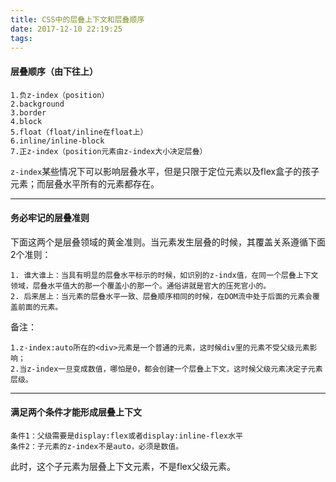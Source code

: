 ```yaml
---
title: CSS中的层叠上下文和层叠顺序
date: 2017-12-10 22:19:25
tags:
---
```



#### 层叠顺序（由下往上）

	1.负z-index（position）
	2.background
	3.border
	4.block
	5.float（float/inline在float上）
	6.inline/inline-block
	7.正z-index（position元素由z-index大小决定层叠）

`z-index`某些情况下可以影响层叠水平，但是只限于定位元素以及flex盒子的孩子元素；而层叠水平所有的元素都存在。	

---

#### 务必牢记的层叠准则
下面这两个是层叠领域的黄金准则。当元素发生层叠的时候，其覆盖关系遵循下面2个准则：

	1. 谁大谁上：当具有明显的层叠水平标示的时候，如识别的z-indx值，在同一个层叠上下文领域，层叠水平值大的那一个覆盖小的那一个。通俗讲就是官大的压死官小的。
	2. 后来居上：当元素的层叠水平一致、层叠顺序相同的时候，在DOM流中处于后面的元素会覆盖前面的元素。

备注：

	1.z-index:auto所在的<div>元素是一个普通的元素，这时候div里的元素不受父级元素影响；
	2.当z-index一旦变成数值，哪怕是0，都会创建一个层叠上下文，这时候父级元素决定子元素层级。
---

#### 满足两个条件才能形成层叠上下文
	条件1：父级需要是display:flex或者display:inline-flex水平
	条件2：子元素的z-index不是auto，必须是数值。
此时，这个子元素为层叠上下文元素，不是flex父级元素。